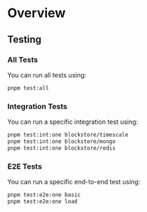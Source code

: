 # Overview

## Testing

### All Tests

You can run all tests using:

```sh
pnpm test:all
```

### Integration Tests

You can run a specific integration test using:

```sh
pnpm test:int:one blockstore/timescale
pnpm test:int:one blockstore/mongo
pnpm test:int:one blockstore/redis
```

### E2E Tests

You can run a specific end-to-end test using:

```sh
pnpm test:e2e:one basic
pnpm test:e2e:one load
```
